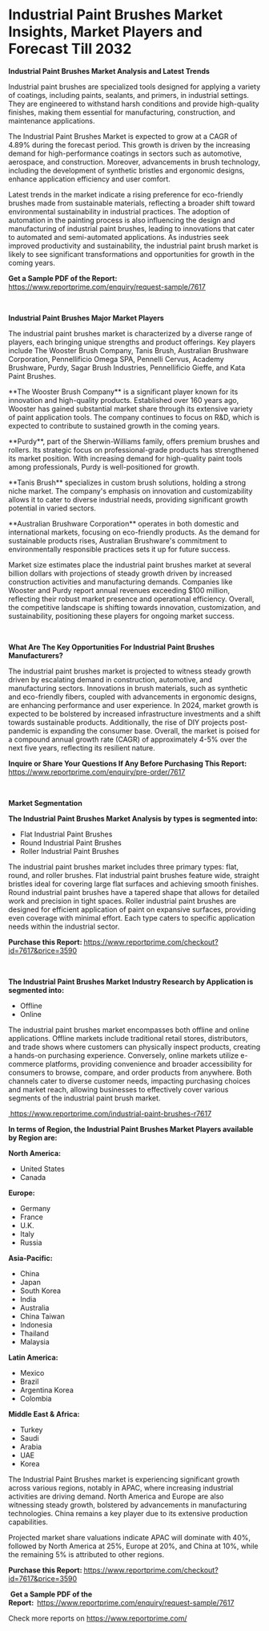 <p><h1>Industrial Paint Brushes Market Insights, Market Players and Forecast Till 2032</h1></p><p><strong>Industrial Paint Brushes Market Analysis and Latest Trends</strong></p>
<p><p>Industrial paint brushes are specialized tools designed for applying a variety of coatings, including paints, sealants, and primers, in industrial settings. They are engineered to withstand harsh conditions and provide high-quality finishes, making them essential for manufacturing, construction, and maintenance applications.</p><p>The Industrial Paint Brushes Market is expected to grow at a CAGR of 4.89% during the forecast period. This growth is driven by the increasing demand for high-performance coatings in sectors such as automotive, aerospace, and construction. Moreover, advancements in brush technology, including the development of synthetic bristles and ergonomic designs, enhance application efficiency and user comfort.</p><p>Latest trends in the market indicate a rising preference for eco-friendly brushes made from sustainable materials, reflecting a broader shift toward environmental sustainability in industrial practices. The adoption of automation in the painting process is also influencing the design and manufacturing of industrial paint brushes, leading to innovations that cater to automated and semi-automated applications. As industries seek improved productivity and sustainability, the industrial paint brush market is likely to see significant transformations and opportunities for growth in the coming years.</p></p>
<p><strong>Get a Sample PDF of the Report:&nbsp;</strong> <a href="https://www.reportprime.com/enquiry/request-sample/7617?utm_campaign=1789&utm_medium=2&utm_source=Github&utm_content=ia&utm_term=19032025&utm_id=industrial-paint-brushes">https://www.reportprime.com/enquiry/request-sample/7617</a></p>
<p>&nbsp;</p>
<p><strong>Industrial Paint Brushes Major Market Players</strong></p>
<p><p>The industrial paint brushes market is characterized by a diverse range of players, each bringing unique strengths and product offerings. Key players include The Wooster Brush Company, Tanis Brush, Australian Brushware Corporation, Pennellificio Omega SPA, Pennelli Cervus, Academy Brushware, Purdy, Sagar Brush Industries, Pennellificio Gieffe, and Kata Paint Brushes.</p><p>**The Wooster Brush Company** is a significant player known for its innovation and high-quality products. Established over 160 years ago, Wooster has gained substantial market share through its extensive variety of paint application tools. The company continues to focus on R&D, which is expected to contribute to sustained growth in the coming years.</p><p>**Purdy**, part of the Sherwin-Williams family, offers premium brushes and rollers. Its strategic focus on professional-grade products has strengthened its market position. With increasing demand for high-quality paint tools among professionals, Purdy is well-positioned for growth.</p><p>**Tanis Brush** specializes in custom brush solutions, holding a strong niche market. The company's emphasis on innovation and customizability allows it to cater to diverse industrial needs, providing significant growth potential in varied sectors.</p><p>**Australian Brushware Corporation** operates in both domestic and international markets, focusing on eco-friendly products. As the demand for sustainable products rises, Australian Brushware's commitment to environmentally responsible practices sets it up for future success.</p><p>Market size estimates place the industrial paint brushes market at several billion dollars with projections of steady growth driven by increased construction activities and manufacturing demands. Companies like Wooster and Purdy report annual revenues exceeding $100 million, reflecting their robust market presence and operational efficiency. Overall, the competitive landscape is shifting towards innovation, customization, and sustainability, positioning these players for ongoing market success.</p></p>
<p>&nbsp;</p>
<p><strong>What Are The Key Opportunities For Industrial Paint Brushes Manufacturers?</strong></p>
<p><p>The industrial paint brushes market is projected to witness steady growth driven by escalating demand in construction, automotive, and manufacturing sectors. Innovations in brush materials, such as synthetic and eco-friendly fibers, coupled with advancements in ergonomic designs, are enhancing performance and user experience. In 2024, market growth is expected to be bolstered by increased infrastructure investments and a shift towards sustainable products. Additionally, the rise of DIY projects post-pandemic is expanding the consumer base. Overall, the market is poised for a compound annual growth rate (CAGR) of approximately 4-5% over the next five years, reflecting its resilient nature.</p></p>
<p><strong>Inquire or Share Your Questions If Any Before Purchasing This Report:</strong> <a href="https://www.reportprime.com/enquiry/pre-order/7617?utm_campaign=1789&utm_medium=2&utm_source=Github&utm_content=ia&utm_term=19032025&utm_id=industrial-paint-brushes">https://www.reportprime.com/enquiry/pre-order/7617</a></p>
<p>&nbsp;</p>
<p><strong>Market Segmentation</strong></p>
<p><strong>The Industrial Paint Brushes Market Analysis by types is segmented into:</strong></p>
<p><ul><li>Flat Industrial Paint Brushes</li><li>Round Industrial Paint Brushes</li><li>Roller Industrial Paint Brushes</li></ul></p>
<p><p>The industrial paint brushes market includes three primary types: flat, round, and roller brushes. Flat industrial paint brushes feature wide, straight bristles ideal for covering large flat surfaces and achieving smooth finishes. Round industrial paint brushes have a tapered shape that allows for detailed work and precision in tight spaces. Roller industrial paint brushes are designed for efficient application of paint on expansive surfaces, providing even coverage with minimal effort. Each type caters to specific application needs within the industrial sector.</p></p>
<p><strong>Purchase this Report:&nbsp;</strong><a href="https://www.reportprime.com/checkout?id=7617&price=3590&utm_campaign=1789&utm_medium=2&utm_source=Github&utm_content=ia&utm_term=19032025&utm_id=industrial-paint-brushes">https://www.reportprime.com/checkout?id=7617&price=3590</a></p>
<p>&nbsp;</p>
<p><strong>The Industrial Paint Brushes Market Industry Research by Application is segmented into:</strong></p>
<p><ul><li>Offline</li><li>Online</li></ul></p>
<p><p>The industrial paint brushes market encompasses both offline and online applications. Offline markets include traditional retail stores, distributors, and trade shows where customers can physically inspect products, creating a hands-on purchasing experience. Conversely, online markets utilize e-commerce platforms, providing convenience and broader accessibility for consumers to browse, compare, and order products from anywhere. Both channels cater to diverse customer needs, impacting purchasing choices and market reach, allowing businesses to effectively cover various segments of the industrial paint brush market.</p></p>
<p><a href="https://www.reportprime.com/industrial-paint-brushes-r7617?utm_campaign=1789&utm_medium=2&utm_source=Github&utm_content=ia&utm_term=19032025&utm_id=industrial-paint-brushes">&nbsp;https://www.reportprime.com/industrial-paint-brushes-r7617</a></p>
<p><strong>In terms of Region, the Industrial Paint Brushes Market Players available by Region are:</strong></p>
<p>
    <p> <strong> North America: </strong>
        <ul>
            <li>United States</li>
            <li>Canada</li>
        </ul>
        </p> 
    <p> <strong> Europe: </strong>
        <ul>
            <li>Germany</li>
            <li>France</li>
            <li>U.K.</li>
            <li>Italy</li>
            <li>Russia</li>
        </ul>
        </p> 
    <p> <strong> Asia-Pacific: </strong>
        <ul>
            <li>China</li>
            <li>Japan</li>
            <li>South Korea</li>
            <li>India</li>
            <li>Australia</li>
            <li>China Taiwan</li>
            <li>Indonesia</li>
            <li>Thailand</li>
            <li>Malaysia</li>
        </ul>
        </p> 
    <p> <strong> Latin America: </strong>
        <ul>
            <li>Mexico</li>
            <li>Brazil</li>
            <li>Argentina Korea</li>
            <li>Colombia</li>
        </ul>
        </p> 
    <p> <strong> Middle East & Africa: </strong>
        <ul>
            <li>Turkey</li>
            <li>Saudi</li>
            <li>Arabia</li>
            <li>UAE</li>
            <li>Korea</li>
        </ul>
    </p>
    </p>
<p><p>The Industrial Paint Brushes market is experiencing significant growth across various regions, notably in APAC, where increasing industrial activities are driving demand. North America and Europe are also witnessing steady growth, bolstered by advancements in manufacturing technologies. China remains a key player due to its extensive production capabilities. </p><p>Projected market share valuations indicate APAC will dominate with 40%, followed by North America at 25%, Europe at 20%, and China at 10%, while the remaining 5% is attributed to other regions.</p></p>
<p><strong>Purchase this Report: </strong><a href="https://www.reportprime.com/checkout?id=7617&price=3590&utm_campaign=1789&utm_medium=2&utm_source=Github&utm_content=ia&utm_term=19032025&utm_id=industrial-paint-brushes">https://www.reportprime.com/checkout?id=7617&price=3590</a></p>
<p>&nbsp;<strong>Get a Sample PDF of the Report:&nbsp;&nbsp;</strong><a href="https://www.reportprime.com/enquiry/request-sample/7617?utm_campaign=1789&utm_medium=2&utm_source=Github&utm_content=ia&utm_term=19032025&utm_id=industrial-paint-brushes">https://www.reportprime.com/enquiry/request-sample/7617</a></p>
<p><strong></strong></p>
<p>Check more reports on <a href="https://www.reportprime.com/?utm_campaign=1789&utm_medium=2&utm_source=Github&utm_content=ia&utm_term=19032025&utm_id=industrial-paint-brushes">https://www.reportprime.com/</a></p>